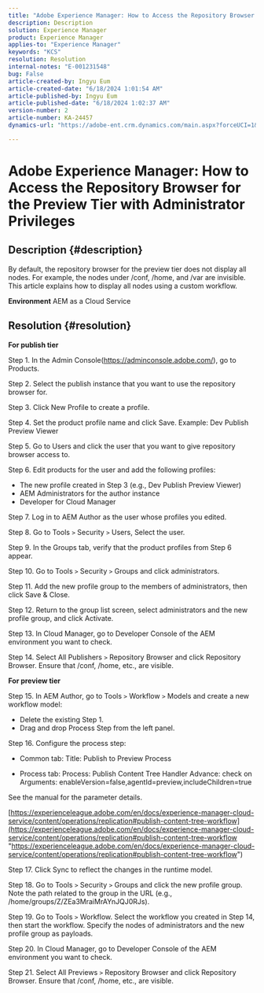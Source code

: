 ```yaml
---
title: "Adobe Experience Manager: How to Access the Repository Browser for the Preview Tier with Administrator Privileges"
description: Description
solution: Experience Manager
product: Experience Manager
applies-to: "Experience Manager"
keywords: "KCS"
resolution: Resolution
internal-notes: "E-001231548"
bug: False
article-created-by: Ingyu Eum
article-created-date: "6/18/2024 1:01:54 AM"
article-published-by: Ingyu Eum
article-published-date: "6/18/2024 1:02:37 AM"
version-number: 2
article-number: KA-24457
dynamics-url: "https://adobe-ent.crm.dynamics.com/main.aspx?forceUCI=1&pagetype=entityrecord&etn=knowledgearticle&id=ffdf3c56-0e2d-ef11-840b-6045bd06eea5"

---
```

# Adobe Experience Manager: How to Access the Repository Browser for the Preview Tier with Administrator Privileges

## Description {#description}


By default, the repository browser for the preview tier does not display all nodes. For example, the nodes under /conf, /home, and /var are invisible. This article explains how to display all nodes using a custom workflow.

<b>Environment</b>
 AEM as a Cloud Service


## Resolution {#resolution}


<b>For publish tier</b>

Step 1. In the Admin Console(https://adminconsole.adobe.com/), go to Products.

Step 2. Select the publish instance that you want to use the repository browser for.

Step 3. Click New Profile to create a profile.

Step 4. Set the product profile name and click Save.
Example: Dev Publish Preview Viewer

Step 5. Go to Users and click the user that you want to give repository browser access to.

Step 6. Edit products for the user and add the following profiles:
- The new profile created in Step 3 (e.g., Dev Publish Preview Viewer)
- AEM Administrators for the author instance
- Developer for Cloud Manager

Step 7. Log in to AEM Author as the user whose profiles you edited.

Step 8. Go to Tools `>`  Security `>`  Users, Select the user.

Step 9. In the Groups tab, verify that the product profiles from Step 6 appear.

Step 10. Go to Tools `>`  Security `>`  Groups and click administrators.

Step 11. Add the new profile group to the members of administrators, then click Save & Close.

Step 12. Return to the group list screen, select administrators and the new profile group, and click Activate.

Step 13. In Cloud Manager, go to Developer Console of the AEM environment you want to check.

Step 14. Select All Publishers `>`  Repository Browser and click Repository Browser.
Ensure that /conf, /home, etc., are visible.

<b>For preview tier</b>

Step 15. In AEM Author, go to Tools `>`  Workflow `>`  Models and create a new workflow model:
- Delete the existing Step 1.
- Drag and drop Process Step from the left panel.

Step 16. Configure the process step:

- Common tab:
Title: Publish to Preview Process

- Process tab:
Process: Publish Content Tree
Handler Advance: check on
Arguments: enableVersion=false,agentId=preview,includeChildren=true



See the manual for the parameter details.

[https://experienceleague.adobe.com/en/docs/experience-manager-cloud-service/content/operations/replication#publish-content-tree-workflow](https://experienceleague.adobe.com/en/docs/experience-manager-cloud-service/content/operations/replication#publish-content-tree-workflow "https://experienceleague.adobe.com/en/docs/experience-manager-cloud-service/content/operations/replication#publish-content-tree-workflow")



Step 17. Click Sync to reflect the changes in the runtime model.

Step 18. Go to Tools `>`  Security `>`  Groups and click the new profile group.
Note the path related to the group in the URL (e.g., /home/groups/Z/ZEa3MraiMrAYnJQJ0RJs).

Step 19. Go to Tools `>`  Workflow. Select the workflow you created in Step 14, then start the workflow.
Specify the nodes of administrators and the new profile group as payloads.

Step 20. In Cloud Manager, go to Developer Console of the AEM environment you want to check.

Step 21. Select All Previews `>`  Repository Browser and click Repository Browser.
Ensure that /conf, /home, etc., are visible.
